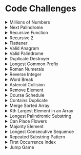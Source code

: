 # Code Challenges

<details close>
<summary>  Millions of Numbers </summary>
<br>

You are given three arrays of equal size. Each array has 1 million RANDOM integer values.

Assume that each array is already sorted in ascending order and that no individual array has any duplicate values.

Your goal is to write a method/function that will return an array of any/all values which are present in all three arrays.

Bonus: Once you’ve found a working solution, try to optimize to run in O(n) time and 1x space complexity.

Small Scale Example Below

<pre><code>
  nums_1 = [1, 2, 4, 5, 8]
  nums_2 = [2, 3, 5, 7, 9]
  nums_3 = [1, 2, 5, 8, 9]
  find_matches(nums_1, nums_2, nums_3)
  => [2, 5]
</code></pre>

-------------------------------------
</details>


<details close>
<summary>  Next Palindrome </summary>
<br>

A palindrome is any number, word, or phrase that reads the same forward as it does backward. In this challenge, we are going to focus on palindromic numbers. For example, 12321 is a palindromic number, whereas 123 is not.

Your goal is to write a method/function that takes in an integer and returns the next palindrome. It is safe to assume you are working with only whole numbers, no decimals, and no negatives.

Example

<pre><code>
  #Ruby
  find_next_palindrome(100)
  => 101

  find_next_palindrome(101)
  => 111


  #JavaScript
  findNextPalindrome(100)
  => 101

  findNextPalindrome(101)
  => 111
</code></pre>

-------------------------------------
</details>

<details close>
<summary>  Recursive Function </summary>
<br>

Write or pseudocode a recursive function to calculate the sum of all of the positive whole numbers less than or equal to the input number

-------------------------------------
</details>

<details close>
<summary>  Recursive 2 </summary>
<br>

Given an array nums containing n distinct numbers in the range [0, n], return the only number in the range that is missing from the array.

Examples

<pre><code>
Input: nums = [3,0,1]
Output: 2
Explanation: n = 3 since there are 3 numbers, so all numbers are in the range [0,3]. 2 is the missing number in the range since it does not appear in nums.
</code></pre>

<pre><code>
Input: nums = [0,1]
Output: 2
Explanation: n = 2 since there are 2 numbers, so all numbers are in the range [0,2]. 2 is the missing number in the range since it does not appear in nums.
</code></pre>

<pre><code>
Input: nums = [9,6,4,2,3,5,7,0,1]
Output: 8
Explanation: n = 9 since there are 9 numbers, so all numbers are in the range [0,9]. 8 is the missing number in the range since it does not appear in nums.
</code></pre>

Constraints:

<pre><code>
n == nums.length
1 <= n <= 104
0 <= nums[i] <= n
All the numbers of nums are unique.
</code></pre>

Follow up: Could you implement a solution using only O(1) extra space complexity and O(n) runtime complexity?

-------------------------------------
</details>

<details close>
<summary>  Flattener </summary>
<br>

Instructions

In Ruby and JavaScript, there is a built in method/function to flatten arrays, meaning it makes them one-dimensional. Below are examples of both Ruby and JavaScript:

Examples

<pre><code>
  #Ruby
  nums = [1, 2, 3, [[4], 5], [[[6]]]]
  nums.flatten
  => [1, 2, 3, 4, 5, 6]

  #JavaScript
  var nums = [ 0, 1, 2, [ 3, 4 ] ]
  nums.flat()
  => [ 0, 1, 2, 3, 4 ]
</code></pre>

Your goal is to recreate this functionality without using the built in method/function. You will be given a deeply nested array, or multi-dimensional array, that will look similar to either of the below:

<pre><code>
  nums = [1, 2, 3, [[4], 5], [[[6]]]]
  words = ["hi", "this is", [[["string"], "that is very"], [[[["nested"]]]]]]
</code></pre>

The contents of the array are not significant. Your method/function should take an input of a multi-dimensional array and output a one-dimensional array. More simply put, remove the deeply nested brackets to return a single array.

-------------------------------------
</details>

<details close>
<summary>  Valid Anagram </summary>
<br>

Instructions

Given two strings s and t, return true if t is an anagram of s, and false otherwise.

An Anagram is a word or phrase formed by rearranging the letters of a different word or phrase, typically using all the original letters exactly once.

Examples

Example 1:

<pre><code>
Input: s = "anagram", t = "nagaram"
Output: true
</code></pre>

Example 2:

<pre><code>
Input: s = "rat", t = "car"
Output: false
</code></pre>

Constraints:

<pre><code>
1 <= s.length, t.length <= 5 * 104
s and t consist of lowercase English letters.
</code></pre>

Follow up: What if the inputs contain Unicode characters? How would you adapt your solution to such a case?

My answer: By splitting all characters and then tallying each, it encompasses this edge case

-------------------------------------
</details>

<details close>
<summary>  Valid Palindrome </summary>
<br>

Instructions

A phrase is a palindrome if, after converting all uppercase letters into lowercase letters and removing all non-alphanumeric characters, it reads the same forward and backward. Alphanumeric characters include letters and numbers.

Given a string s, return true if it is a palindrome, or false otherwise.

Examples

Example 1:

<pre><code>
Input: s = "A man, a plan, a canal: Panama"
Output: true
Explanation: "amanaplanacanalpanama" is a palindrome.
</code></pre>

Example 2:

<pre><code>
Input: s = "race a car"
Output: false
Explanation: "raceacar" is not a palindrome.
</code></pre>

Example 3:

<pre><code>
Input: s = " "
Output: true
Explanation: s is an empty string "" after removing non-alphanumeric characters.
Since an empty string reads the same forward and backward, it is a palindrome.
</code></pre>

Constraints:

<pre><code>
1 <= s.length <= 2 * 105
s consists only of printable ASCII characters.
</code></pre>

-------------------------------------
</details>

<details close>
<summary>  Duplicate Destroyer </summary>
<br>

Instructions

Given an integer array nums sorted in non-decreasing order, remove the duplicates in-place such that each unique element appears only once. The relative order of the elements should be kept the same. Then return the number of unique elements in nums.

Consider the number of unique elements of nums to be k, to get accepted, you need to do the following things:

- Change the array nums such that the first k elements of nums contain the unique elements in the order they were present in nums initially. The remaining elements of nums are not important as well as the size of nums.

- Return k.

Custom Judge:

<pre><code>
int[] nums = [...]; // Input array
int[] expectedNums = [...]; // The expected answer with correct length

int k = removeDuplicates(nums); // Calls your implementation

assert k == expectedNums.length;
for (int i = 0; i < k; i++) {
    assert nums[i] == expectedNums[i];
}
</code></pre>

If all assertions pass, then your solution will be accepted.


Examples

Example 1:

<pre><code>
Input: nums = [1,1,2]
Output: 2, nums = [1,2,_]
Explanation: Your function should return k = 2, with the first two elements of nums being 1 and 2 respectively.
It does not matter what you leave beyond the returned k (hence they are underscores).
</code></pre>

Example 2:

<pre><code>
Input: nums = [0,0,1,1,1,2,2,3,3,4]
Output: 5, nums = [0,1,2,3,4,_,_,_,_,_]
Explanation: Your function should return k = 5, with the first five elements of nums being 0, 1, 2, 3, and 4 respectively.
It does not matter what you leave beyond the returned k (hence they are underscores).
</code></pre>

Constraints:

<pre><code>
1 <= nums.length <= 3 * 104
-100 <= nums[i] <= 100
nums is sorted in non-decreasing order.
</code></pre>

-------------------------------------
</details>

<details close>
<summary>  Longest Common Prefix </summary>
<br>

Instructions

Write a function to find the longest common prefix string amongst an array of strings.

If there is no common prefix, return an empty string "".


Examples

Example 1:

<pre><code>
Input: strs = ["flower","flow","flight"]
Output: "fl"
</code></pre>

Example 2:

<pre><code>
Input: strs = ["dog","racecar","car"]
Output: ""
Explanation: There is no common prefix among the input strings.
</code></pre>

Constraints:

<pre><code>
1 <= strs.length <= 200
0 <= strs[i].length <= 200
strs[i] consists of only lowercase English letters.
</code></pre>

-------------------------------------
</details>

<details close>
<summary>  Roman Numerals </summary>
<br>

Instructions

Your goal is to write a method/function that converts an integer into a string such that the number is represented in Roman Numerals in the most efficient way.

For example, the number 4 could be written as IIII but it’s more efficient to use IV since that’s a shorter string.

Assume no number is greater than 4,000.

Here are the Roman Numeral equivalents you’ll need to know:

M=1000
CM=900
D=500
CD=400
C=100
XC=90
L=50
XL=40
X=10
IX=9
V=5
IV=4
I=1

Example:

<pre><code>
  to_roman(128)
  => "CXXVIII"
  to_roman(2000)
  => "MM"
</code></pre>

-------------------------------------
</details>

<details close>
<summary> Reverse Integer </summary>
<br>

Instructions

Given a signed 32-bit integer x, return x with its digits reversed. If reversing x causes the value to go outside the signed 32-bit integer range [-2^31, 2^31 - 1], then return 0.

Assume the environment does not allow you to store 64-bit integers (signed or unsigned).


Examples

Example 1:

<pre><code>
Input: x = 123
Output: 321
</code></pre>

Example 2:

<pre><code>
Input: x = -123
Output: -321
</code></pre>

Example 3:

<pre><code>
Input: x = 120
Output: 21
</code></pre>

Constraints:

<pre><code>
-2^31 <= x <= 2^31 - 1
</code></pre>

-------------------------------------
</details>

<details close>
<summary> Word Break </summary>
<br>

Instructions

Given a string s and a dictionary of strings wordDict, return true if s can be segmented into a space-separated sequence of one or more dictionary words.

Note that the same word in the dictionary may be reused multiple times in the segmentation.


Examples

Example 1:

<pre><code>
Input: s = "leetcode", wordDict = ["leet","code"]
Output: true
Explanation: Return true because "leetcode" can be segmented as "leet code".
</code></pre>

Example 2:

<pre><code>
Input: s = "applepenapple", wordDict = ["apple","pen"]
Output: true
Explanation: Return true because "applepenapple" can be segmented as "apple pen apple".
Note that you are allowed to reuse a dictionary word.
</code></pre>

Example 3:

<pre><code>
Input: s = "catsandog", wordDict = ["cats","dog","sand","and","cat"]
Output: false
</code></pre>

Constraints:

<pre><code>
1 <= s.length <= 300
1 <= wordDict.length <= 1000
1 <= wordDict[i].length <= 20
s and wordDict[i] consist of only lowercase English letters.
All the strings of wordDict are unique.
</code></pre>

-------------------------------------
</details>

<details close>
<summary> Asteroid Collision </summary>
<br>

Instructions

We are given an array asteroids of integers representing asteroids in a row.

For each asteroid, the absolute value represents its size, and the sign represents its direction (positive meaning right, negative meaning left). Each asteroid moves at the same speed.

Find out the state of the asteroids after all collisions. If two asteroids meet, the smaller one will explode. If both are the same size, both will explode. Two asteroids moving in the same direction will never meet.


Examples

Example 1:

<pre><code>
Input: asteroids = [5,10,-5]
Output: [5,10]
Explanation: The 10 and -5 collide resulting in 10. The 5 and 10 never collide.
</code></pre>

Example 2:

<pre><code>
Input: asteroids = [8,-8]
Output: []
Explanation: The 8 and -8 collide exploding each other.
</code></pre>

Example 3:

<pre><code>
Input: asteroids = [10,2,-5]
Output: [10]
Explanation: The 2 and -5 collide resulting in -5. The 10 and -5 collide resulting in 10.
</code></pre>

Constraints:

<pre><code>
2 <= asteroids.length <= 104
-1000 <= asteroids[i] <= 1000
asteroids[i] != 0
</code></pre>

-------------------------------------
</details>

<details close>
<summary> Remove Element </summary>
<br>

Instructions

Given an integer array nums and an integer val, remove all occurrences of val in nums in-place. The order of the elements may be changed. Then return the number of elements in nums which are not equal to val.

Consider the number of elements in nums which are not equal to val be k, to get accepted, you need to do the following things:

Change the array nums such that the first k elements of nums contain the elements which are not equal to val. The remaining elements of nums are not important as well as the size of nums.
Return k.


Custom Judge

The judge will test your solution with the following code:
<pre><code>
int[] nums = [...]; // Input array
int val = ...; // Value to remove
int[] expectedNums = [...]; // The expected answer with correct length.
                            // It is sorted with no values equaling val.

int k = removeElement(nums, val); // Calls your implementation

assert k == expectedNums.length;
sort(nums, 0, k); // Sort the first k elements of nums
for (int i = 0; i < actualLength; i++) {
    assert nums[i] == expectedNums[i];
}
</code></pre>
If all assertions pass, then your solution will be accepted.


Examples

Example 1:

<pre><code>
Input: nums = [3,2,2,3], val = 3
Output: 2, nums = [2,2,_,_]
Explanation: Your function should return k = 2, with the first two elements of nums being 2.
It does not matter what you leave beyond the returned k (hence they are underscores).
</code></pre>

Example 2:

<pre><code>
Input: nums = [0,1,2,2,3,0,4,2], val = 2
Output: 5, nums = [0,1,4,0,3,_,_,_]
Explanation: Your function should return k = 5, with the first five elements of nums containing 0, 0, 1, 3, and 4.
Note that the five elements can be returned in any order.
It does not matter what you leave beyond the returned k (hence they are underscores).
</code></pre>

Constraints:

<pre><code>
0 <= nums.length <= 100
0 <= nums[i] <= 50
0 <= val <= 100
</code></pre>

-------------------------------------
</details>

<details close>
<summary> Course Schedule </summary>
<br>

Instructions

There are a total of numCourses courses you have to take, labeled from 0 to numCourses - 1. You are given an array prerequisites where prerequisites[i] = [ai, bi] indicates that you must take course bi first if you want to take course ai.

For example, the pair [0, 1], indicates that to take course 0 you have to first take course 1.
Return true if you can finish all courses. Otherwise, return false.

Examples

Example 1:

<pre><code>
Input: numCourses = 2, prerequisites = [[1,0]]
Output: true
Explanation: There are a total of 2 courses to take. 
To take course 1 you should have finished course 0. So it is possible.
</code></pre>

Example 2:

<pre><code>
Input: numCourses = 2, prerequisites = [[1,0],[0,1]]
Output: false
Explanation: There are a total of 2 courses to take. 
To take course 1 you should have finished course 0, and to take course 0 you should also have finished course 1. So it is impossible.
</code></pre>

Constraints:

<pre><code>
1 <= numCourses <= 2000
0 <= prerequisites.length <= 5000
prerequisites[i].length == 2
0 <= ai, bi < numCourses
All the pairs prerequisites[i] are unique.
</code></pre>

-------------------------------------
</details>

<details close>
<summary> Contains Duplicate </summary>
<br>

Instructions

Given an integer array nums, return true if any value appears at least twice in the array, and return false if every element is distinct.

Examples

Example 1:

<pre><code>
Input: nums = [1,2,3,1]
Output: true
</code></pre>

Example 2:

<pre><code>
Input: nums = [1,2,3,4]
Output: false
</code></pre>

Example 3:

<pre><code>
Input: nums = [1,1,1,3,3,4,3,2,4,2]
Output: true
</code></pre>

Constraints:

<pre><code>
1 <= nums.length <= 105
-109 <= nums[i] <= 109
</code></pre>

-------------------------------------
</details>

<details close>
<summary> Merge Sorted Array </summary>
<br>

Instructions

You are given two integer arrays nums1 and nums2, sorted in non-decreasing order, and two integers m and n, representing the number of elements in nums1 and nums2 respectively.

Merge nums1 and nums2 into a single array sorted in non-decreasing order.

The final sorted array should not be returned by the function, but instead be stored inside the array nums1. To accommodate this, nums1 has a length of m + n, where the first m elements denote the elements that should be merged, and the last n elements are set to 0 and should be ignored. nums2 has a length of n.

Examples

Example 1:

<pre><code>
Input: nums1 = [1,2,3,0,0,0], m = 3, nums2 = [2,5,6], n = 3
Output: [1,2,2,3,5,6]
Explanation: The arrays we are merging are [1,2,3] and [2,5,6].
The result of the merge is [1,2,2,3,5,6] with the underlined elements coming from nums1.
</code></pre>

Example 2:

<pre><code>
Input: nums1 = [1], m = 1, nums2 = [], n = 0
Output: [1]
Explanation: The arrays we are merging are [1] and [].
The result of the merge is [1].
</code></pre>

Example 3:

<pre><code>
Input: nums1 = [0], m = 0, nums2 = [1], n = 1
Output: [1]
Explanation: The arrays we are merging are [] and [1].
The result of the merge is [1].
Note that because m = 0, there are no elements in nums1. The 0 is only there to ensure the merge result can fit in nums1.
</code></pre>

Constraints:

<pre><code>
nums1.length == m + n
nums2.length == n
0 <= m, n <= 200
1 <= m + n <= 200
-109 <= nums1[i], nums2[j] <= 109
</code></pre>

-------------------------------------
</details>

<details close>
<summary> Kth Largest Element in an Array </summary>
<br>

Instructions

Given an integer array nums and an integer k, return the kth largest element in the array.

Note that it is the kth largest element in the sorted order, not the kth distinct element.

Can you solve it without sorting?


Examples

Example 1:

<pre><code>
Input: nums = [3,2,1,5,6,4], k = 2
Output: 5
</code></pre>

Example 2:

<pre><code>
Input: nums = [3,2,3,1,2,4,5,5,6], k = 4
Output: 4
</code></pre>

Constraints:

<pre><code>
1 <= k <= nums.length <= 105
-104 <= nums[i] <= 104
</code></pre>

-------------------------------------
</details>

<details close>
<summary> Longest Palindromic Substring </summary>
<br>

Instructions

Given a string s, return the longest palindromic substring in s.


Examples

Example 1:

<pre><code>
Input: s = "babad"
Output: "bab"
Explanation: "aba" is also a valid answer.
</code></pre>

Example 2:

<pre><code>
Input: s = "cbbd"
Output: "bb"
</code></pre>

Constraints:

<pre><code>
1 <= s.length <= 1000
s consist of only digits and English letters.
</code></pre>

-------------------------------------
</details>

<details close>
<summary> Can Place Flowers </summary>
<br>

Instructions

You have a long flowerbed in which some of the plots are planted, and some are not. However, flowers cannot be planted in adjacent plots.

Given an integer array flowerbed containing 0's and 1's, where 0 means empty and 1 means not empty, and an integer n, return true if n new flowers can be planted in the flowerbed without violating the no-adjacent-flowers rule and false otherwise.


Examples

Example 1:

<pre><code>
Input: flowerbed = [1,0,0,0,1], n = 1
Output: true
</code></pre>

Example 2:

<pre><code>
Input: flowerbed = [1,0,0,0,1], n = 2
Output: false
</code></pre>

Constraints:

<pre><code>
1 <= flowerbed.length <= 2 * 104
flowerbed[i] is 0 or 1.
There are no two adjacent flowers in flowerbed.
0 <= n <= flowerbed.length
</code></pre>

-------------------------------------
</details>

<details close>
<summary> Majority Element </summary>
<br>

Instructions

Given an array nums of size n, return the majority element.

The majority element is the element that appears more than ⌊n / 2⌋ times. You may assume that the majority element always exists in the array.


Examples

Example 1:

<pre><code>
Input: nums = [3,2,3]
Output: 3
</code></pre>

Example 2:

<pre><code>
Input: nums = [2,2,1,1,1,2,2]
Output: 2
</code></pre>

Constraints:

<pre><code>
n == nums.length
1 <= n <= 5 * 104
-109 <= nums[i] <= 109
</code></pre>

-------------------------------------
</details>

<details close>
<summary> Longest Consecutive Sequence </summary>
<br>

Instructions

Given an unsorted array of integers nums, return the length of the longest consecutive elements sequence.

You must write an algorithm that runs in O(n) time.


Examples

Example 1:

<pre><code>
Input: nums = [100,4,200,1,3,2]
Output: 4
Explanation: The longest consecutive elements sequence is [1, 2, 3, 4]. Therefore its length is 4.
</code></pre>

Example 2:

<pre><code>
Input: nums = [0,3,7,2,5,8,4,6,0,1]
Output: 9
</code></pre>

Constraints:

<pre><code>
0 <= nums.length <= 105
-109 <= nums[i] <= 109
</code></pre>

-------------------------------------
</details>

<details close>
<summary> Repeated Substring Pattern </summary>
<br>

Instructions

Given a string s, check if it can be constructed by taking a substring of it and appending multiple copies of the substring together.


Examples

Example 1:

<pre><code>
Input: s = "abab"
Output: true
Explanation: It is the substring "ab" twice.
</code></pre>

Example 2:

<pre><code>
Input: s = "aba"
Output: false
</code></pre>

Example 3:

<pre><code>
Input: s = "abcabcabcabc"
Output: true
Explanation: It is the substring "abc" four times or the substring "abcabc" twice.
</code></pre>

Constraints:

<pre><code>
1 <= s.length <= 104
s consists of lowercase English letters.
</code></pre>

-------------------------------------
</details>

<details close>
<summary> First Occurrence Index</summary>
<br>

Instructions

Given two strings needle and haystack, return the index of the first occurrence of needle in haystack, or -1 if needle is not part of haystack.

Examples

Example 1:

<pre><code>
Input: haystack = "sadbutsad", needle = "sad"
Output: 0
Explanation: "sad" occurs at index 0 and 6.
The first occurrence is at index 0, so we return 0.
</code></pre>

Example 2:

<pre><code>
Input: haystack = "leetcode", needle = "leeto"
Output: -1
Explanation: "leeto" did not occur in "leetcode", so we return -1.
</code></pre>


Constraints:

<pre><code>
1 <= haystack.length, needle.length <= 104
haystack and needle consist of only lowercase English characters.
</code></pre>

-------------------------------------
</details>

<details close>
<summary> Jump Game </summary>
<br>

Instructions

You are given an integer array nums. You are initially positioned at the array's first index, and each element in the array represents your maximum jump length at that position.

Return true if you can reach the last index, or false otherwise.

Examples

Example 1:

<pre><code>
Input: nums = [2,3,1,1,4]
Output: true
Explanation: Jump 1 step from index 0 to 1, then 3 steps to the last index.
</code></pre>

Example 2:

<pre><code>
Input: nums = [3,2,1,0,4]
Output: false
Explanation: You will always arrive at index 3 no matter what. Its maximum jump length is 0, which makes it impossible to reach the last index.
</code></pre>


Constraints:

<pre><code>
1 <= nums.length <= 104
0 <= nums[i] <= 105
</code></pre>

-------------------------------------
</details>